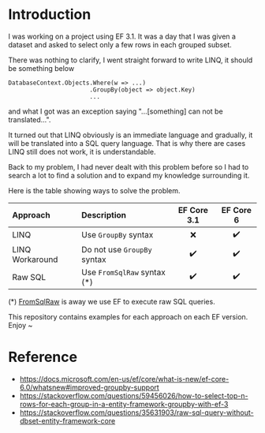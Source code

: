 # Introduction

I was working on a project using EF 3.1. It was a day that I was given a dataset and asked to select only a few rows in each grouped subset. 

There was nothing to clarify, I went straight forward to write LINQ, it should be something below
```
DatabaseContext.Objects.Where(w => ...)
                       .GroupBy(object => object.Key)
                       ...
```
and what I got was an exception saying "...[something] can not be translated...".

It turned out that LINQ obviously is an immediate language and gradually, it will be translated into a SQL query language. 
That is why there are cases LINQ still does not work, it is understandable.

Back to my problem, I had never dealt with this problem before so I had to search a lot to find a solution and to expand my knowledge surrounding it.

Here is the table showing ways to solve the problem.

| Approach        | Description                   | EF Core 3.1        | EF Core 6          |
| :---            | :---                          |    :----:          |    :----:          |
| LINQ            | Use `GroupBy` syntax          | :x:                | :heavy_check_mark: |
| LINQ Workaround | Do not use `GroupBy` syntax   | :heavy_check_mark: | :heavy_check_mark: |
| Raw SQL         | Use `FromSqlRaw` syntax (*)   | :heavy_check_mark: | :heavy_check_mark: |

(*) [FromSqlRaw](https://docs.microsoft.com/en-us/dotnet/api/microsoft.entityframeworkcore.relationalqueryableextensions.fromsqlraw?view=efcore-6.0)
is away we use EF to execute raw SQL queries.

This repository contains examples for each approach on each EF version. Enjoy ~

# Reference

- https://docs.microsoft.com/en-us/ef/core/what-is-new/ef-core-6.0/whatsnew#improved-groupby-support
- https://stackoverflow.com/questions/59456026/how-to-select-top-n-rows-for-each-group-in-a-entity-framework-groupby-with-ef-3
- https://stackoverflow.com/questions/35631903/raw-sql-query-without-dbset-entity-framework-core
